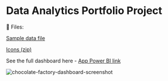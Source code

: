 # Data Analytics Portfolio Project

📁 Files:

[Sample data file](https://github.com/sakalki/power-BI/blob/main/chocolate-factory-sample-data.xlsx)

[Icons (zip)](https://github.com/sakalki/power-BI/blob/main/icons.zip)

See the full dashboard here - [App Power BI link](https://app.powerbi.com/view?r=eyJrIjoiZTBiOGNmOTUtZGM2Yy00OWQ1LWFiZjYtMjI5Mzc2NWVhN2UyIiwidCI6Ijg1YjVjYzM1LTk4NjctNDYxYi1hNjg5LTFmYTlkZWJiOWViYyIsImMiOjZ9)

![chocolate-factory-dashboard-screenshot](https://github.com/user-attachments/assets/b692f958-9a7f-4ec7-9502-3129b4167abe)
